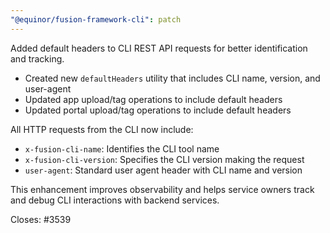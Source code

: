```yaml
---
"@equinor/fusion-framework-cli": patch
---
```


Added default headers to CLI REST API requests for better identification and tracking.

- Created new `defaultHeaders` utility that includes CLI name, version, and user-agent
- Updated app upload/tag operations to include default headers
- Updated portal upload/tag operations to include default headers

All HTTP requests from the CLI now include:
- `x-fusion-cli-name`: Identifies the CLI tool name
- `x-fusion-cli-version`: Specifies the CLI version making the request
- `user-agent`: Standard user agent header with CLI name and version

This enhancement improves observability and helps service owners track and debug CLI interactions with backend services.

Closes: #3539

